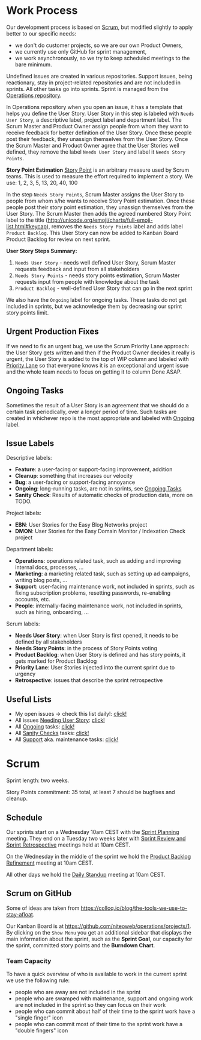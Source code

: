 
# Work Process

Our development process is based on [Scrum](https://en.wikipedia.org/wiki/Scrum_(software_development)), but modified slightly to apply better to our specific needs:

 * we don't do customer projects, so we are our own Product Owners,
 * we currently use only GitHub for sprint management,
 * we work asynchronously, so we try to keep scheduled meetings to the bare minimum.

Undefined issues are created in various repositories. Support issues, being reactionary, stay in project-related repositories and are not included in sprints. All other tasks go into sprints. Sprint is managed from the [Operations repository](https://github.com/niteoweb/operations/issues).

In Operations repository when you open an issue, it has a template that helps you define the User Story. User Story in this step is labeled with `Needs User Story`, a descriptive label, project label and department label. The Scrum Master and Product Owner assign people from whom they want to receive feedback for better definition of the User Story. Once these people post their feedback, they unassign themselves from the User Story. Once the Scrum Master and Product Owner agree that the User Stories well defined, they remove the label `Needs User Story` and label it `Needs Story Points`.

**Story Point Estimation**
[Story Point](https://agilefaq.wordpress.com/2007/11/13/what-is-a-story-point/) is an arbitrary measure used by Scrum teams. This is used to measure the effort required to implement a story. We use: 1, 2, 3, 5, 13, 20, 40, 100

In the step `Needs Story Points`, Scrum Master assigns the User Story to people from whom s/he wants to receive Story Point estimation. Once these people post their story point estimation, they unassign themselves from the User Story. The Scrum Master then adds the agreed numbered Story Point label to the title (http://unicode.org/emoji/charts/full-emoji-list.html#keycap), removes the `Needs Story Points` label and adds label `Product Backlog`. This User Story can now be added to Kanban Board Product Backlog for review on next sprint.

**User Story Steps Summary:**

1. `Needs User Story` - needs well defined User Story, Scrum Master requests feedback and input from all stakeholders
2. `Needs Story Points` - needs story points estimation, Scrum Master requests input from people with knowledge about the task
3. `Product Backlog` - well-defined User Story that can go in the next sprint

We also have the `Ongoing` label for ongoing tasks. These tasks do not get included in sprints, but we acknowledge them by decreasing our sprint story points limit.


## Urgent Production Fixes

If we need to fix an urgent bug, we use the Scrum Priority Lane approach: the User Story gets written and then if the Product Owner decides it really is urgent, the User Story is added to the top of WIP column and labeled with [Priority Lane](#label_priority_lane) so that everyone knows it is an exceptional and urgent issue and the whole team needs to focus on getting it to column Done ASAP.


## Ongoing Tasks

Sometimes the result of a User Story is an agreement that we should do a certain task periodically, over a longer period of time. Such tasks are created in whichever repo is the most appropriate and labeled with [Ongoing](#label_ongoing) label.


## Issue Labels

Descriptive labels:

 * <a name="label_feature"></a>**Feature**: a user-facing or support-facing improvement, addition
 * <a name="label_cleanup"></a>**Cleanup**: something that increases our velocity
 * <a name="label_bug"></a>**Bug**: a user-facing or support-facing annoyance
 * <a name="label_ongoing"></a>**Ongoing**: long-running tasks, are not in sprints, see [Ongoing Tasks](#ongoing-tasks)
 * <a name="label_sanity_check"></a>**Sanity Check**: Results of automatic checks of production data, more on TODO.

Project labels:

 * <a name="label_ebn"></a>**EBN**: User Stories for the Easy Blog Networks project
 * <a name="label_dmon"></a>**DMON**: User Stories for the Easy Domain Monitor / Indexation Check project

Department labels:

 * <a name="label_operations"></a>**Operations**: operations related task, such as adding and improving internal docs, processes, …
 * <a name="label_marketing"></a>**Marketing**: a marketing related task, such as setting up ad campaigns, writing blog posts, ...
 * <a name="label_support"></a>**Support**: user-facing maintenance work, not included in sprints, such as fixing subscription problems, resetting passwords, re-enabling accounts, etc.
 * <a name="label_people"></a>**People**: internally-facing maintenance work, not included in sprints, such as hiring, onboarding, ...

Scrum labels:

* <a name="label_needs_user_story"></a>**Needs User Story**: when User Story is first opened, it needs to be defined by all stakeholders
* <a name="label_needs_story_points"></a>**Needs Story Points**: in the process of Story Points voting
* <a name="label_product_backlog"></a>**Product Backlog**: when User Story is defined and has story points, it gets marked for Product Backlog
* <a name="label_priority_lane"></a>**Priority Lane**: User Stories injected into the current sprint due to urgency
* <a name="label_retrospective"></a>**Retrospective**: issues that describe the sprint retrospective


## Useful Lists

 * My open issues -> check this list daily!: [click!](https://github.com/issues/assigned)
 * All issues [Needing User Story](#label_needs_user_story): [click!](https://github.com/search?utf8=%E2%9C%93&q=is%3Aopen+label%3A%22Needs+User+Story%22+org%3Aniteoweb&type=)
 * All [Ongoing](#label_ongoing) tasks: [click!](https://github.com/search?utf8=%E2%9C%93&q=is%3Aopen+label%3A%22Ongoing%22+org%3Aniteoweb&type=)
 * All [Sanity Checks](#label_sanity_check) tasks: [click!](https://github.com/search?utf8=%E2%9C%93&q=is%3Aopen+label%3A%22Sanity+Check%22+org%3Aniteoweb&type=)
 * All [Support](#label_support) aka. maintenance tasks: [click!](https://github.com/search?utf8=%E2%9C%93&q=is%3Aopen+label%3A%22Support%22+org%3Aniteoweb&type=)


# Scrum

Sprint length: two weeks.

Story Points commitment: 35 total, at least 7 should be bugfixes and cleanup.


## Schedule

Our sprints start on a Wednesday 10am CEST with the [Sprint Planning](https://en.wikipedia.org/wiki/Scrum_(software_development)#Sprint_planning) meeting. They end on a Tuesday two weeks later with [Sprint Review and Sprint Retrospective](https://en.wikipedia.org/wiki/Scrum_(software_development)#Sprint_review_and_retrospective) meetings held at 10am CEST.

On the Wednesday in the middle of the sprint we hold the <a name="product_backlog_refinement_meeting"></a>[Product Backlog Refinement](https://en.wikipedia.org/wiki/Scrum_(software_development)#Backlog_refinement) meeting at 10am CEST.

All other days we hold the [Daily Standup](https://en.wikipedia.org/wiki/Scrum_(software_development)#Daily_scrum) meeting at 10am CEST.


## Scrum on GitHub

Some of ideas are taken from https://colloq.io/blog/the-tools-we-use-to-stay-afloat.

Our Kanban Board is at https://github.com/niteoweb/operations/projects/1. By clicking on the `Show Menu` you get an additional sidebar that displays the main information about the sprint, such as the **Sprint Goal**, our capacity for the sprint, committed story points and the **Burndown Chart**.


### Team Capacity

To have a quick overview of who is available to work in the current sprint we use the following rule:
 * people who are away are not included in the sprint
 * people who are swamped with maintenance, support and ongoing work are not included in the sprint so they can focus on their work
 * people who can commit about half of their time to the sprint work have a "single finger" icon
 * people who can commit most of their time to the sprint work have a "double fingers" icon









